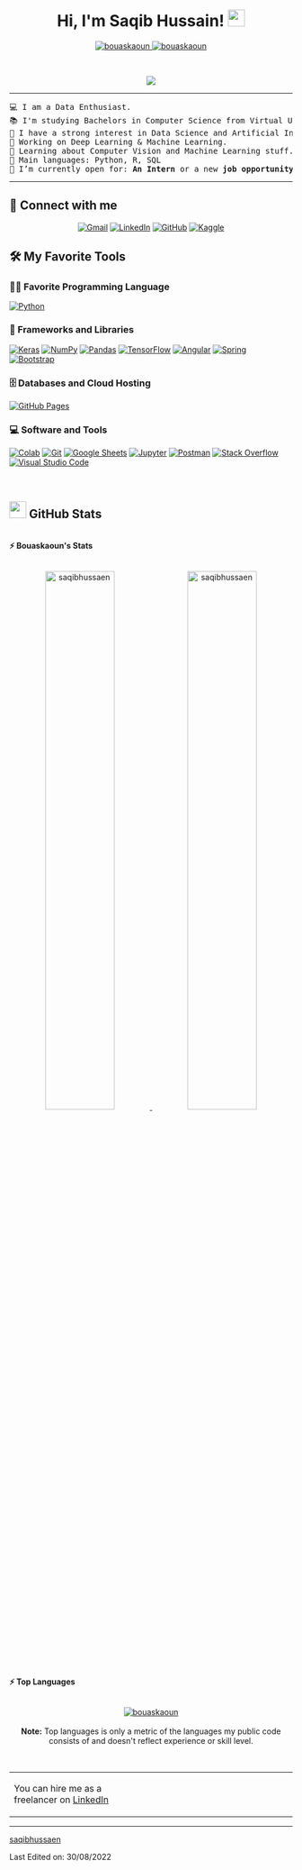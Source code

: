 <h1 align="center">
Hi, I'm Saqib Hussain!
	<a href="https://github.com/Bouaskaoun" target="_self">
		<img src="https://media.giphy.com/media/hvRJCLFzcasrR4ia7z/giphy.gif" width="30">
	</a>
</h1>
<p align="center">
	<a href="https://github.com/Bouaskaoun">
		<img src="https://komarev.com/ghpvc/?username=bouaskaoun&label=Profile%20views&color=0e75b6&style=flat" alt="bouaskaoun" />
	</a>
	<a href="https://github.com/Bouaskaoun">
		<img src="https://img.shields.io/github/followers/bouaskaoun?label=Followers" alt="bouaskaoun" />
	</a>
</p>
<br/>
<p align="center">
	<a href="https://github.com/Bouaskaoun">
		<img src="https://readme-typing-svg.herokuapp.com?lines=Computer+Science+Student;Full+Stack+Web+Developer;Freelancer;DS%20|%20AI%20|%20ML%20Enthusiastic;Always%20learning%20new%20things&center=true&width=380&height=45">
	</a>
</p>

<hr>

<pre>
💻 I am a Data Enthusiast.
📚 I'm studying Bachelors in Computer Science from Virtual University Of Pakistan.
📝 I have a strong interest in Data Science and Artificial Intelligence.
🔭 Working on Deep Learning & Machine Learning.
🌱 Learning about Computer Vision and Machine Learning stuff.
🌟 Main languages: Python, R, SQL
🤔 I’m currently open for: <b>An Intern</b> or a new <b>job opportunity</b>, this is <a href="https://drive.google.com/file/d/10kfD8wh5SHgQ9ln2PZRVt6-ISSI1xRk9/view?usp=sharing" target="_blank">MY RESUME.</a>
</pre>
<hr>

## 🤝 Connect with me
<p align="center">
	<a href="mailto:saqibhussain619@gmail.com"><img img src="https://img.shields.io/badge/gmail-%23EA4335.svg?style=plastic&logo=gmail&logoColor=white" alt="Gmail"/></a>
	<a href="https://www.linkedin.com/in/saqibhussaen/"><img src="https://img.shields.io/badge/linkedin-%230A66C2.svg?style=plastic&logo=linkedin&logoColor=white" alt="LinkedIn"/></a>
	<a href="https://github.com/saqibhussaen"><img src="https://img.shields.io/badge/github-%23181717.svg?style=plastic&logo=github&logoColor=white" alt="GitHub"/></a>
	<a href="https://www.kaggle.com/saqibhussaen"><img src="https://img.shields.io/badge/kaggle-%230A66C2.svg?style=plastic&logo=kaggle&logoColor=white" alt="Kaggle"/></a>
</p>

## 🛠️ My Favorite Tools

### 👨‍💻 Favorite Programming Language

<p>
    <a href="https://github.com/saqibhussaen"><img alt="Python" src="https://img.shields.io/badge/Python%20-%2314354C.svg?logo=python&logoColor=white"></a>

### 🧰 Frameworks and Libraries

<p>
    <a href="https://github.com/saqibhussaen"><img alt="Keras" src="https://img.shields.io/badge/Keras%20-%23D00000.svg?logo=Keras&logoColor=white"></a>
    <a href="https://github.com/saqibhussaen"><img alt="NumPy" src="https://img.shields.io/badge/Numpy%20-%23013243.svg?logo=numpy&logoColor=white"></a>
    <a href="https://github.com/saqibhussaen"><img alt="Pandas" src="https://img.shields.io/badge/Pandas%20-%23150458.svg?logo=pandas&logoColor=white"></a>
    <a href="https://github.com/saqibhussaen"><img alt="TensorFlow" src="https://img.shields.io/badge/TensorFlow%20-%23FF6F00.svg?logo=TensorFlow&logoColor=white"></a>
    <a href="https://github.com/saqibhussaen"><img alt="Angular" src="https://img.shields.io/badge/Angular%20-%23D00000.svg?logo=Angular&logoColor=white"></a>
    <a href="https://github.com/saqibhussaen"><img alt="Spring" src="https://img.shields.io/badge/Spring%20Boot%20-%2334A853.svg?logo=Springboot&logoColor=white"></a>
    <a href="https://github.com/saqibhussaen"><img alt="Bootstrap" src="https://img.shields.io/badge/Bootstrap%20-%23150458.svg?logo=Bootstrap&logoColor=white"></a>
</p>

### 🗄️ Databases and Cloud Hosting

<p>
    <a href="https://github.com/saqibhussaen"><img alt="GitHub Pages" src="https://img.shields.io/badge/GitHub%20Pages-%23327FC7.svg?logo=github&logoColor=white"></a>
</p>

### 💻 Software and Tools

<p>
    <a href="https://github.com/saqibhussaen"><img alt="Colab" src="https://img.shields.io/badge/Colab-00b56a.svg?logo=google-colab&logoColor=white"></a>
    <a href="https://github.com/saqibhussaen"><img alt="Git" src="https://img.shields.io/badge/Git%20-%23F05033.svg?logo=git&logoColor=white"></a>
    <a href="https://github.com/saqibhussaen"><img alt="Google Sheets" src="https://img.shields.io/badge/Google%20Sheets%20-%2334A853.svg?logo=google%20sheets&logoColor=white"></a>
    <a href="https://github.com/saqibhussaen"><img alt="Jupyter" src="https://img.shields.io/badge/Jupyter%20-%23F37626.svg?logo=Jupyter&logoColor=white"></a>
    <a href="https://github.com/saqibhussaen"><img alt="Postman" src="https://img.shields.io/badge/Postman-FF6C37?logo=postman&logoColor=white"></a>
    <a href="https://github.com/saqibhussaen"><img alt="Stack Overflow" src="https://img.shields.io/badge/-Stack%20Overflow-FE7A16?logo=stack-overflow&logoColor=white"></a>
    <a href="https://github.com/saqibhussaen"><img alt="Visual Studio Code" src="https://img.shields.io/badge/Visual%20Studio%20Code-0078d7.svg?logo=visual-studio-code&logoColor=white"></a>
</p>
</br>

<!--
### 👨🏽‍💻 Workspace
<p>
    <a href="https://github.com/saqibhussaen"><img alt="Macbook Air M1" src="https://img.shields.io/badge/Apple-MacBook_Air_2020-999999?style=for-the-badge&logo=apple&logoColor=white"></a>
    <a href="https://github.com/saqibhussaen"><img alt="Spotify" src="https://img.shields.io/badge/Spotify-1ED760?&style=for-the-badge&logo=spotify&logoColor=white"></a>
</p>
-->


## <a href="https://github.com/saqibhussaen"><img src="https://www.blumbergdigital.com/wp-content/uploads/2020/10/stats-graphic-statistics-business-512.png" width="30"></a> GitHub Stats

<br/>
<summary><b>⚡ Bouaskaoun's Stats</b></summary>
<br/>
<p align="center">
	<a href="https://github.com/Bouaskaoun">
	<img width="49.5%" src="https://github-readme-stats.vercel.app/api?username=saqibhussaen&show_icons=true" alt="saqibhussaen">
	<img width="49.5%" src="https://github-readme-streak-stats.herokuapp.com/?user=saqibhussaen" alt="saqibhussaen">
	</a>
	<br/>
</p>
<br/>
<!--
<summary><b>⚡ Activity graph</b></summary>
<br/>
<p align="center">
	<a href="https://github.com/saqibhussaen">
		<img src="https://activity-graph.herokuapp.com/graph?username=saqibhussaen&bg_color=ffffff&color=000000&line=000000&point=000000&area=true&hide_border=true" alt="saqibhussaen">
	</a>
</p>
<br/>
-->
<summary><b>⚡ Top Languages</b></summary>
<br/>

<p align="center">
	<a href="https://github.com/saqibhussaen">
	<img src="https://github-readme-stats.vercel.app/api/top-langs/?username=saqibhussaen&langs_count=8&layout=compact" alt="bouaskaoun">
	</a>
	<br/>
<br/>
<b>Note:</b> Top languages is only a metric of the languages my public code consists of and doesn't reflect experience or skill level.
</p>
<br/>

<table style="border: none">
  <tr>
  <td width="50%" valign="top">



You can hire me as a freelancer on <a href="https://www.linkedin.com/in/saqibhussaen/">LinkedIn</a>
  </td>
  <td width="50%" valign="top">
  </td>
  </tr>
</table>

------

[saqibhussaen](https://github.com/saqibhussaen)

Last Edited on: 30/08/2022
